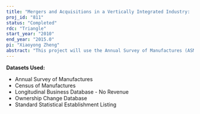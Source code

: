 ```yaml
---
title: "Mergers and Acquisitions in a Vertically Integrated Industry:  The Case of Poultry Processing"
proj_id: "811"
status: "Completed"
rdc: "Triangle"
start_year: "2010"
end_year: "2015.0"
pi: "Xiaoyong Zheng"
abstract: "This project will use the Annual Survey of Manufactures (ASM), the Census of Manufactures (CMF), the Longitudinal Business Database (LBD) the Ownership Change Dataset (OCD), and the Standard Statistical Establishment Listing (SSL-NA) to study the effects of mergers and acquisitions on firm performance in the poultry processing industry (NAICS code 311615).  The research will focus on poultry (broiler and turkeys) processing because this industry possesses two distinct characteristics that make its study interesting and valuable. First, the poultry industry represents an entirely vertically integrated chain where the production of live birds is contracted out to independent farmers. Secondly, in the last 10 years, the industry has experienced a significant increase in industry concentration, mainly through mergers and acquisitions.  The proposed research will examine the motivations of firms in this industry to internally incorporate transactions previously taking place in the marketplace."
---
```


**Datasets Used:**

  - Annual Survey of Manufactures 
  - Census of Manufactures 
  - Longitudinal Business Database - No Revenue 
  - Ownership Change Database 
  - Standard Statistical Establishment Listing 

